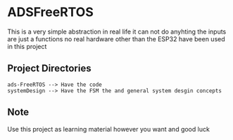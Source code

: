 # ADSFreeRTOS
This is a very simple abstraction in real life it can not do anyhting the inputs are just a functions no real hardware other than the ESP32 have been used in this project

## Project Directories
`ads-FreeRTOS --> Have the code`
<br>
`systemDesign --> Have the FSM the and general system desgin concepts `

## Note
Use this project as learning material however you want and good luck 
